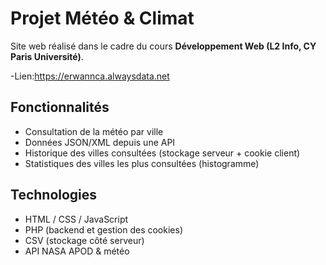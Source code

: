 # Projet Météo & Climat

Site web réalisé dans le cadre du cours **Développement Web (L2 Info, CY Paris Université)**.

-Lien:https://erwannca.alwaysdata.net

##  Fonctionnalités
- Consultation de la météo par ville  
- Données JSON/XML depuis une API  
- Historique des villes consultées (stockage serveur + cookie client)  
- Statistiques des villes les plus consultées (histogramme)

##  Technologies
- HTML / CSS / JavaScript  
- PHP (backend et gestion des cookies)  
- CSV (stockage côté serveur)  
- API NASA APOD & météo


